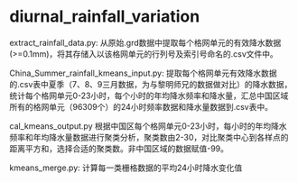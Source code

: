 # diurnal_rainfall_variation

extract_rainfall_data.py:
从原始.grd数据中提取每个格网单元的有效降水数据(>=0.1mm)，将其存储入以该格网单元的行列号及索引号命名的.csv文件中。

China_Summer_rainfall_kmeans_input.py:
提取每个格网单元有效降水数据的.csv表中夏季（7、8、9三月数据，为与黎明师兄的数据做对比）的降水数据，统计每个格网单元0-23小时，每个小时的年均降水频率和降水量，汇总中国区域所有的格网单元（96309个）的24小时频率数据和降水量数据到.csv表中。

cal_kmeans_output.py
根据中国区每个格网单元0-23小时，每小时的年均降水频率和年均降水量数据进行聚类分析，聚类数由2-30，对比聚类中心到各样点的距离平方和，选择合适的聚类数。非中国区域的数据赋值-99。

kmeans_merge.py:
计算每一类栅格数据的平均24小时降水变化值
